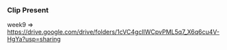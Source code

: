 ### Clip Present ###
week9 => https://drive.google.com/drive/folders/1cVC4gclIWCpvPML5q7_X6q6cu4V-HgYa?usp=sharing
